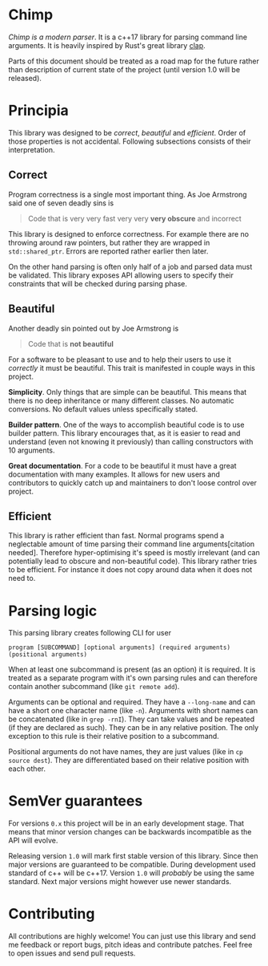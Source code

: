 # Chimp
*Chimp is a modern parser*. It is a c++17 library for parsing command line arguments.
It is heavily inspired by Rust's great library [clap](https://crates.io/crates/clap).

Parts of this document should be treated as a road map for the future rather than description of
current state of the project (until version 1.0 will be released).

# Principia
This library was designed to be *correct*, *beautiful* and *efficient*. Order of those properties
is not accidental. Following subsections consists of their interpretation.

## Correct
Program correctness is a single most important thing. As Joe Armstrong said one of seven deadly sins is

> Code that is very very fast very very **very obscure** and incorrect

This library is designed to enforce correctness. For example there are no throwing around raw pointers,
but rather they are wrapped in `std::shared_ptr`. Errors are reported rather earlier then later.

On the other hand parsing is often only half of a job and parsed data must be validated.
This library exposes API allowing users to specify their constraints that will be
checked during parsing phase.

## Beautiful
Another deadly sin pointed out by Joe Armstrong is

> Code that is **not beautiful**

For a software to be pleasant to use and to help their users to use it *correctly* it must be beautiful.
This trait is manifested in couple ways in this project.

**Simplicity**. Only things that are simple can be beautiful. This means that there is no deep inheritance or
many different classes. No automatic conversions. No default values unless specifically stated.

**Builder pattern**. One of the ways to accomplish beautiful code is to use builder pattern. This library
encourages that, as it is easier to read and understand (even not knowing it previously) than calling constructors
with 10 arguments.

**Great documentation**. For a code to be beautiful it must have a great documentation with many examples.
It allows for new users and contributors to quickly catch up and maintainers to don't loose control over project.

## Efficient
This library is rather efficient than fast. Normal programs spend a neglectable amount of time parsing
their command line arguments[citation needed]. Therefore hyper-optimising it's speed is mostly irrelevant
(and can potentially lead to obscure and non-beautiful code). This library rather tries to be efficient.
For instance it does not copy around data when it does not need to.

# Parsing logic
This parsing library creates following CLI for user

```
program [SUBCOMMAND] [optional arguments] (required arguments) (positional arguments)
```

When at least one subcommand is present (as an option) it is required. It is treated as a separate program with
it's own parsing rules and can therefore contain another subcommand (like `git remote add`).

Arguments can be optional and required. They have a `--long-name` and can have a short one character name (like `-n`).
Arguments with short names can be concatenated (like in `grep -rnI`). They can take values and be repeated
(if they are declared as such). They can be in any relative position. The only exception to this rule is
their relative position to a subcommand.

Positional arguments do not have names, they are just values (like in `cp source dest`).
They are differentiated based on their relative position with each other.

# SemVer guarantees
For versions `0.x` this project will be in an early development stage. That means that minor version changes
can be backwards incompatible as the API will evolve.

Releasing version `1.0` will mark first stable version of this library. Since then major versions are guaranteed
to be compatible. During development used standard of c++ will be c++17. Version `1.0` will *probably* be using
the same standard. Next major versions might however use newer standards.

# Contributing
All contributions are highly welcome! You can just use this library and send me feedback or report bugs,
pitch ideas and contribute patches. Feel free to open issues and send pull requests.
